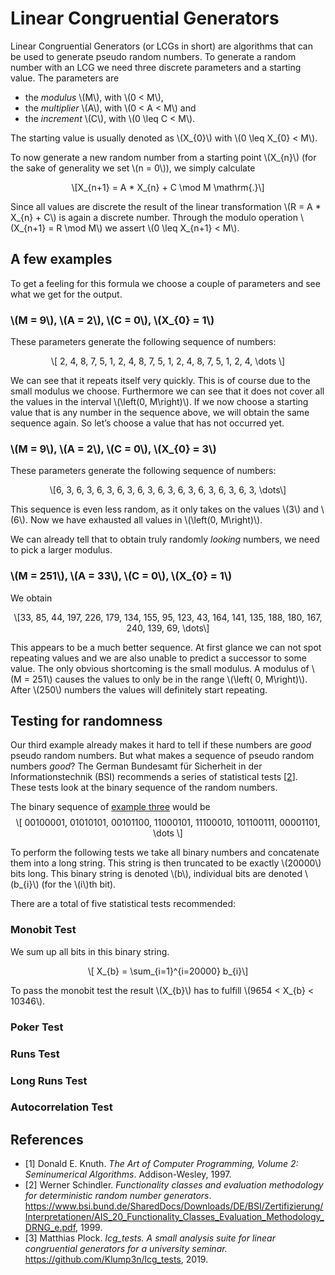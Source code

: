<script src="https://cdn.mathjax.org/mathjax/latest/MathJax.js?config=TeX-AMS-MML_HTMLorMML" type="text/javascript"></script>
<h1 id="linear-congruential-generators">Linear Congruential Generators</h1>
<p>Linear Congruential Generators (or LCGs in short) are algorithms that can be used to generate pseudo random numbers. To generate a random number with an LCG we need three discrete parameters and a starting value. The parameters are</p>
<ul>
<li>the <em>modulus</em> <span class="math inline">\(M\)</span>, with <span class="math inline">\(0 &lt; M\)</span>,</li>
<li>the <em>multiplier</em> <span class="math inline">\(A\)</span>, with <span class="math inline">\(0 &lt; A &lt; M\)</span> and</li>
<li>the <em>increment</em> <span class="math inline">\(C\)</span>, with <span class="math inline">\(0 \leq C &lt; M\)</span>.</li>
</ul>
<p>The starting value is usually denoted as <span class="math inline">\(X_{0}\)</span> with <span class="math inline">\(0 \leq X_{0} &lt; M\)</span>.</p>
<p>To now generate a new random number from a starting point <span class="math inline">\(X_{n}\)</span> (for the sake of generality we set <span class="math inline">\(n = 0\)</span>), we simply calculate</p>
<p><span class="math display">\[X_{n+1} = A * X_{n} + C \mod M \mathrm{.}\]</span></p>
<p>Since all values are discrete the result of the linear transformation <span class="math inline">\(R = A * X_{n} + C\)</span> is again a discrete number. Through the modulo operation <span class="math inline">\(X_{n+1} = R \mod M\)</span> we assert <span class="math inline">\(0 \leq X_{n+1} &lt; M\)</span>.</p>
<h2 id="a-few-examples">A few examples</h2>
<p>To get a feeling for this formula we choose a couple of parameters and see what we get for the output.</p>
<h3 id="m-9-a-2-c-0-x_0-1"><span class="math inline">\(M = 9\)</span>, <span class="math inline">\(A = 2\)</span>, <span class="math inline">\(C = 0\)</span>, <span class="math inline">\(X_{0} = 1\)</span></h3>
<p>These parameters generate the following sequence of numbers:</p>
<p><span class="math display">\[ 2, 4, 8, 7, 5, 1, 2, 4, 8, 7, 5, 1, 2, 4, 8, 7, 5, 1, 2, 4, \dots \]</span></p>
<p>We can see that it repeats itself very quickly. This is of course due to the small modulus we choose. Furthermore we can see that it does not cover all the values in the interval <span class="math inline">\(\left(0, M\right)\)</span>. If we now choose a starting value that is any number in the sequence above, we will obtain the same sequence again. So let’s choose a value that has not occurred yet.</p>
<h3 id="m-9-a-2-c-0-x_0-3"><span class="math inline">\(M = 9\)</span>, <span class="math inline">\(A = 2\)</span>, <span class="math inline">\(C = 0\)</span>, <span class="math inline">\(X_{0} = 3\)</span></h3>
<p>These parameters generate the following sequence of numbers:</p>
<p><span class="math display">\[6, 3, 6, 3, 6, 3, 6, 3, 6, 3, 6, 3, 6, 3, 6, 3, 6, 3, 6, 3, \dots\]</span></p>
<p>This sequence is even less random, as it only takes on the values <span class="math inline">\(3\)</span> and <span class="math inline">\(6\)</span>. Now we have exhausted all values in <span class="math inline">\(\left(0, M\right)\)</span>.</p>
<p>We can already tell that to obtain truly randomly <em>looking</em> numbers, we need to pick a larger modulus.</p>
<h3 id="m-251-a-33-c-0-x_0-1"><span class="math inline">\(M = 251\)</span>, <span class="math inline">\(A = 33\)</span>, <span class="math inline">\(C = 0\)</span>, <span class="math inline">\(X_{0} = 1\)</span></h3>
<p>We obtain</p>
<p><span class="math display">\[33, 85, 44, 197, 226, 179, 134, 155, 95, 123, 43, 164, 141, 135, 188, 180, 167, 240, 139, 69, \dots\]</span></p>
<p>This appears to be a much better sequence. At first glance we can not spot repeating values and we are also unable to predict a successor to some value. The only obvious shortcoming is the small modulus. A modulus of <span class="math inline">\(M = 251\)</span> causes the values to only be in the range <span class="math inline">\(\left( 0, M\right)\)</span>. After <span class="math inline">\(250\)</span> numbers the values will definitely start repeating.</p>
<h2 id="testing-for-randomness">Testing for randomness</h2>
<p>Our third example already makes it hard to tell if these numbers are <em>good</em> pseudo random numbers. But what makes a sequence of pseudo random numbers <em>good</em>? The German Bundesamt für Sicherheit in der Informationstechnik (BSI) recommends a series of statistical tests [<a href="#schindler">2</a>]. These tests look at the binary sequence of the random numbers.</p>
<p>The binary sequence of <a href="#m-251-a-33-c-0-x_0-1">example three</a> would be <span class="math display">\[ 00100001, 01010101, 00101100, 11000101, 11100010, 101100111, 00001101, \dots \]</span></p>
<p>To perform the following tests we take all binary numbers and concatenate them into a long string. This string is then truncated to be exactly <span class="math inline">\(20000\)</span> bits long. This binary string is denoted <span class="math inline">\(b\)</span>, individual bits are denoted <span class="math inline">\(b_{i}\)</span> (for the <span class="math inline">\(i\)</span>th bit).</p>
<p>There are a total of five statistical tests recommended:</p>
<h3 id="monobit-test">Monobit Test</h3>
<p>We sum up all bits in this binary string.</p>
<p><span class="math display">\[ X_{b} = \sum_{i=1}^{i=20000} b_{i}\]</span></p>
<p>To pass the monobit test the result <span class="math inline">\(X_{b}\)</span> has to fulfill <span class="math inline">\(9654 &lt; X_{b} &lt; 10346\)</span>.</p>
<h3 id="poker-test">Poker Test</h3>
<h3 id="runs-test">Runs Test</h3>
<h3 id="long-runs-test">Long Runs Test</h3>
<h3 id="autocorrelation-test">Autocorrelation Test</h3>
<h2 id="references">References</h2>
<ul>
<li><a name="knuth">[1]</a> Donald E. Knuth. <em>The Art of Computer Programming, Volume 2: Seminumerical Algorithms</em>. Addison-Wesley, 1997.</li>
<li><a name="schindler">[2]</a> Werner Schindler. <em>Functionality classes and evaluation methodology for deterministic random number generators</em>. <a href="https://www.bsi.bund.de/SharedDocs/Downloads/DE/BSI/Zertifizierung/Interpretationen/AIS_20_Functionality_Classes_Evaluation_Methodology_DRNG_e.pdf" class="uri">https://www.bsi.bund.de/SharedDocs/Downloads/DE/BSI/Zertifizierung/Interpretationen/AIS_20_Functionality_Classes_Evaluation_Methodology_DRNG_e.pdf</a>, 1999.</li>
<li><a name="plock">[3]</a> Matthias Plock. <em>lcg_tests. A small analysis suite for linear congruential generators for a university seminar.</em> <a href="https://github.com/Klump3n/lcg_tests" class="uri">https://github.com/Klump3n/lcg_tests</a>, 2019.</li>
</ul>
